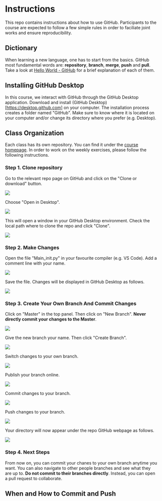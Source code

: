 # Instructions
This repo contains instructions about how to use GitHub. Participants to the course are expected to follow a few simple rules in order to faciliate joint works and ensure reproducibility. 

## Dictionary
When learning a new language, one has to start from the basics. GitHub most fundamental words are: **repository**, **branch**, **merge**, **push** and **pull**. Take a look at [Hello World - GitHub](https://guides.github.com/activities/hello-world/) for a brief explanation of each of them.

## Installing GitHub Desktop
In this course, we interact with GitHub through the GitHub Desktop application. Download and install (GitHub Desktop)[https://desktop.github.com] on your computer. The installation process creates a folder named "GitHub". Make sure to know where it is located on your computer and/or change its directory where you prefer (e.g. Desktop).

## Class Organization
Each class has its own repository. You can find it under the [course homepage](https://github.com/Python-do-ECARES). In order to work on the weekly exercises, please follow the following instructions. 

### Step 1. Clone repository
Go to the relevant repo page on GitHub and click on the "Clone or download" button.

![](images/step1.png)

Choose "Open in Desktop".

![](images/step2.png)

This will open a window in your GitHub Desktop environment. Check the local path where to clone the repo and click "Clone".

![](images/step3.png)

### Step 2. Make Changes
Open the file "Main_init.py" in your favourite compiler (e.g. VS Code). Add a comment line with your name.

![](images/step4.png)

Save the file. Changes will be displayed in GitHub Desktop as follows.

![](images/step5.png)

### Step 3. Create Your Own Branch And Commit Changes
Click on "Master" in the top panel. Then click on "New Branch". **Never directly commit your changes to the Master**.

![](images/step6.png)

Give the new branch your name. Then click "Create Branch".

![](images/step7.png)

Switch changes to your own branch. 

![](images/step8.png)

Publish your branch online.

![](images/step9.png)

Commit changes to your branch. 

![](images/step10.png)

Push changes to your branch.

![](images/step11.png)

Your directory will now appear under the repo GitHub webpage as follows.

![](images/step12.png)

### Step 4. Next Steps
From now on, you can commit your chanes to your own branch anytime you want. You can also navigate to other people branches and see what they are up to. **Do not commit to their branches directly**. Instead, you can open a pull request to collaborate.

## When and How to Commit and Push



